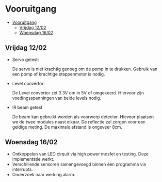 # Vooruitgang
- [Vooruitgang](#vooruitgang)
  - [Vrijdag 12/02](#vrijdag-1202)
  - [Woensdag 16/02](#woensdag-1602)


## Vrijdag 12/02

- Servo getest:

  De servo is niet krachtig genoeg om de pomp in te drukken.
  Gebruik van een pomp of krachtige stappenmotor is nodig.

- Level convertor:

  De Level convertor zet 3.3V om in 5V of omgekeerd. Hiervoor zijn voedingsspanningen van beide levels nodig.

- IR beam getest

  De beam kan gebruikt worden als voorwerp detector. Hievoor plaatsen we de twee modules naast elkaar. De reflectie zal zorgen voor een geldige meting. De maximale afstand is ongeveer 8cm.
  
## Woensdag 16/02

- Ontkoppelen van LED cirquit via high power mosfet en testing. Deze implementatie werkt.
- Verschillende sensoren samengevoegd binnen één programma via interrupts.
- Onderzoek naar werking alarm.
